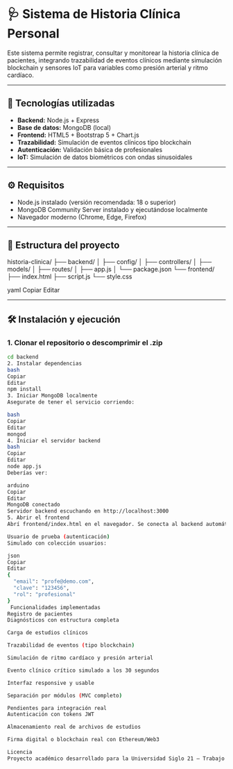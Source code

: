 # 🩺 Sistema de Historia Clínica Personal

Este sistema permite registrar, consultar y monitorear la historia clínica de pacientes, integrando trazabilidad de eventos clínicos mediante simulación blockchain y sensores IoT para variables como presión arterial y ritmo cardíaco.

---

## 🚀 Tecnologías utilizadas

- **Backend:** Node.js + Express
- **Base de datos:** MongoDB (local)
- **Frontend:** HTML5 + Bootstrap 5 + Chart.js
- **Trazabilidad:** Simulación de eventos clínicos tipo blockchain
- **Autenticación:** Validación básica de profesionales
- **IoT:** Simulación de datos biométricos con ondas sinusoidales

---

## ⚙️ Requisitos

- Node.js instalado (versión recomendada: 18 o superior)
- MongoDB Community Server instalado y ejecutándose localmente
- Navegador moderno (Chrome, Edge, Firefox)

---

## 📁 Estructura del proyecto

historia-clinica/
├── backend/
│ ├── config/
│ ├── controllers/
│ ├── models/
│ ├── routes/
│ ├── app.js
│ └── package.json
└── frontend/
├── index.html
├── script.js
└── style.css

yaml
Copiar
Editar

---

## 🛠 Instalación y ejecución

### 1. Clonar el repositorio o descomprimir el .zip

```bash
cd backend
2. Instalar dependencias
bash
Copiar
Editar
npm install
3. Iniciar MongoDB localmente
Asegurate de tener el servicio corriendo:

bash
Copiar
Editar
mongod
4. Iniciar el servidor backend
bash
Copiar
Editar
node app.js
Deberías ver:

arduino
Copiar
Editar
MongoDB conectado
Servidor backend escuchando en http://localhost:3000
5. Abrir el frontend
Abrí frontend/index.html en el navegador. Se conecta al backend automáticamente.

Usuario de prueba (autenticación)
Simulado con colección usuarios:

json
Copiar
Editar
{
  "email": "profe@demo.com",
  "clave": "123456",
  "rol": "profesional"
}
 Funcionalidades implementadas
Registro de pacientes
Diagnósticos con estructura completa

Carga de estudios clínicos

Trazabilidad de eventos (tipo blockchain)

Simulación de ritmo cardíaco y presión arterial

Evento clínico crítico simulado a los 30 segundos

Interfaz responsive y usable

Separación por módulos (MVC completo)

Pendientes para integración real
Autenticación con tokens JWT

Almacenamiento real de archivos de estudios

Firma digital o blockchain real con Ethereum/Web3

Licencia
Proyecto académico desarrollado para la Universidad Siglo 21 – Trabajo Final de Licenciatura en Informática.